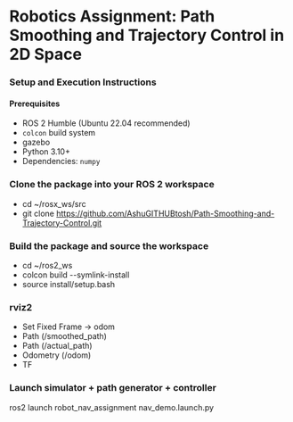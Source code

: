 # Robotics Assignment: Path Smoothing and Trajectory Control in 2D Space

### Setup and Execution Instructions

#### Prerequisites
- ROS 2 Humble (Ubuntu 22.04 recommended)
- `colcon` build system
- gazebo
- Python 3.10+
- Dependencies: `numpy`

### Clone the package into your ROS 2 workspace
- cd ~/rosx_ws/src
- git clone https://github.com/AshuGITHUBtosh/Path-Smoothing-and-Trajectory-Control.git
### Build the package and source the workspace
- cd ~/ros2_ws
- colcon build --symlink-install
- source install/setup.bash
### rviz2
- Set Fixed Frame → odom
- Path (/smoothed_path)
- Path (/actual_path)
- Odometry (/odom)
- TF

### Launch simulator + path generator + controller
ros2 launch robot_nav_assignment nav_demo.launch.py
